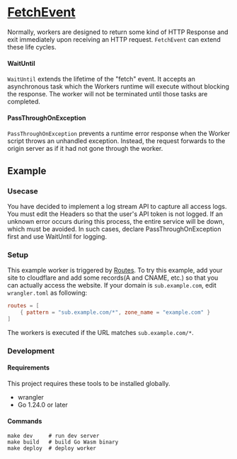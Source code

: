 # [FetchEvent](https://developers.cloudflare.com/workers/runtime-apis/fetch-event/)

Normally, workers are designed to return some kind of HTTP Response and exit immediately upon receiving an HTTP request. `FetchEvent` can extend these life cycles.

#### WaitUntil

`WaitUntil` extends the lifetime of the "fetch" event. It accepts an asynchronous task which the Workers runtime will execute without blocking the response. The worker will not be terminated until those tasks are completed.

#### PassThroughOnException

`PassThroughOnException` prevents a runtime error response when the Worker script throws an unhandled exception. Instead, the request forwards to the origin server as if it had not gone through the worker.

## Example

### Usecase

You have decided to implement a log stream API to capture all access logs. You must edit the Headers so that the user's API token is not logged. If an unknown error occurs during this process, the entire service will be down, which must be avoided.
In such cases, declare PassThroughOnException first and use WaitUntil for logging.

### Setup

This example worker is triggered by [Routes](https://developers.cloudflare.com/workers/platform/triggers/routes/). To try this example, add your site to cloudflare and add some records(A and CNAME, etc.) so that you can actually access the website.
If your domain is `sub.example.com`, edit `wrangler.toml` as following:

```toml
routes = [
    { pattern = "sub.example.com/*", zone_name = "example.com" }
]
```

The workers is executed if the URL matches `sub.example.com/*`.

### Development

#### Requirements

This project requires these tools to be installed globally.

* wrangler
* Go 1.24.0 or later

#### Commands

```
make dev     # run dev server
make build   # build Go Wasm binary
make deploy  # deploy worker
```